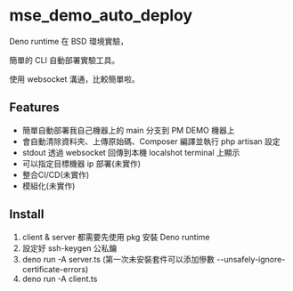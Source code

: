 # mse_demo_auto_deploy

Deno runtime 在 BSD 環境實驗，

簡單的 CLI 自動部署實驗工具。

使用 websocket 溝通，比較簡單啦。

## Features

- 簡單自動部署我自己機器上的 main 分支到 PM DEMO 機器上
- 會自動清除資料夾、上傳原始碼、Composer 編譯並執行 php artisan 設定
- stdout 透過 websocket 回傳到本機 localshot terminal 上顯示
- 可以指定目標機器 ip 部署(未實作)
- 整合CI/CD(未實作)
- 模組化(未實作)

## Install

1. client & server 都需要先使用 pkg 安裝 Deno runtime
2. 設定好 ssh-keygen 公私鑰
3. deno run -A server.ts (第一次未安裝套件可以添加慘數
   --unsafely-ignore-certificate-errors)
4. deno run -A client.ts
